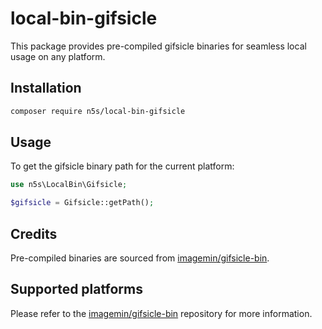 # local-bin-gifsicle

This package provides pre-compiled gifsicle binaries for seamless local usage on any platform.

## Installation

```bash
composer require n5s/local-bin-gifsicle
```

## Usage

To get the gifsicle binary path for the current platform:

```php
use n5s\LocalBin\Gifsicle;

$gifsicle = Gifsicle::getPath();
```

## Credits

Pre-compiled binaries are sourced from [imagemin/gifsicle-bin](https://github.com/imagemin/gifsicle-bin).

## Supported platforms

Please refer to the [imagemin/gifsicle-bin](https://github.com/imagemin/gifsicle-bin/tree/main/vendor) repository for more information.
